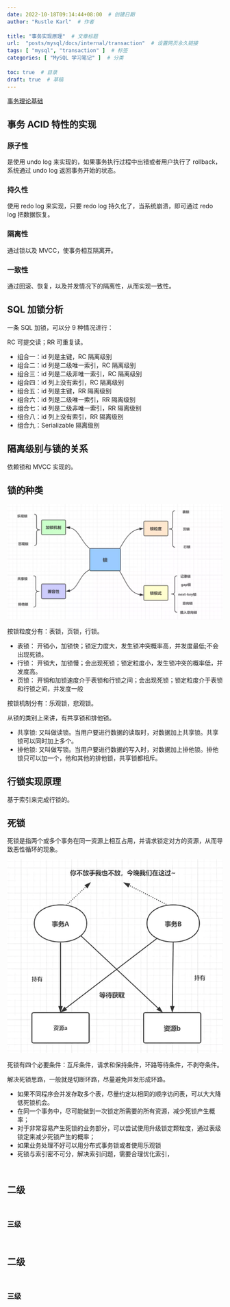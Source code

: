 ```yaml
---
date: 2022-10-18T09:14:44+08:00  # 创建日期
author: "Rustle Karl"  # 作者

title: "事务实现原理"  # 文章标题
url:  "posts/mysql/docs/internal/transaction"  # 设置网页永久链接
tags: [ "mysql", "transaction" ]  # 标签
categories: [ "MySQL 学习笔记" ]  # 分类

toc: true  # 目录
draft: true  # 草稿
---
```


[事务理论基础](../theory/transaction.md)

## 事务 ACID 特性的实现

### 原子性

是使用 undo log 来实现的，如果事务执行过程中出错或者用户执行了 rollback，系统通过 undo log 返回事务开始的状态。

### 持久性

使用 redo log 来实现，只要 redo log 持久化了，当系统崩溃，即可通过 redo log 把数据恢复。

### 隔离性

通过锁以及 MVCC，使事务相互隔离开。

### 一致性

通过回滚、恢复，以及并发情况下的隔离性，从而实现一致性。

## SQL 加锁分析

一条 SQL 加锁，可以分 9 种情况进行：

RC 可提交读；RR 可重复读。

- 组合一：id 列是主键，RC 隔离级别
- 组合二：id 列是二级唯一索引，RC 隔离级别
- 组合三：id 列是二级非唯一索引，RC 隔离级别
- 组合四：id 列上没有索引，RC 隔离级别
- 组合五：id 列是主键，RR 隔离级别
- 组合六：id 列是二级唯一索引，RR 隔离级别
- 组合七：id 列是二级非唯一索引，RR 隔离级别
- 组合八：id 列上没有索引，RR 隔离级别
- 组合九：Serializable 隔离级别

## 隔离级别与锁的关系

依赖锁和 MVCC 实现的。

## 锁的种类

![](../../assets/images/docs/internal/transaction/8b2f37b6f8fb842d.png)

按锁粒度分有：表锁，页锁，行锁。

- 表锁： 开销小，加锁快；锁定力度大，发生锁冲突概率高，并发度最低;不会出现死锁。
- 行锁： 开销大，加锁慢；会出现死锁；锁定粒度小，发生锁冲突的概率低，并发度高。
- 页锁： 开销和加锁速度介于表锁和行锁之间；会出现死锁；锁定粒度介于表锁和行锁之间，并发度一般

按锁机制分有：乐观锁，悲观锁。

从锁的类别上来讲，有共享锁和排他锁。

- 共享锁: 又叫做读锁。当用户要进行数据的读取时，对数据加上共享锁。共享锁可以同时加上多个。
- 排他锁: 又叫做写锁。当用户要进行数据的写入时，对数据加上排他锁。排他锁只可以加一个，他和其他的排他锁，共享锁都相斥。

## 行锁实现原理

基于索引来完成行锁的。

## 死锁

死锁是指两个或多个事务在同一资源上相互占用，并请求锁定对方的资源，从而导致恶性循环的现象。

![](../../assets/images/docs/internal/transaction/69537aa218327eab.webp)

死锁有四个必要条件：互斥条件，请求和保持条件，环路等待条件，不剥夺条件。

解决死锁思路，一般就是切断环路，尽量避免并发形成环路。

- 如果不同程序会并发存取多个表，尽量约定以相同的顺序访问表，可以大大降低死锁机会。
- 在同一个事务中，尽可能做到一次锁定所需要的所有资源，减少死锁产生概率；
- 对于非常容易产生死锁的业务部分，可以尝试使用升级锁定颗粒度，通过表级锁定来减少死锁产生的概率；
- 如果业务处理不好可以用分布式事务锁或者使用乐观锁
- 死锁与索引密不可分，解决索引问题，需要合理优化索引，

```bash

```

```sql

```


## 二级

```bash

```

```sql

```

### 三级

```bash

```

```sql

```


## 二级

```bash

```

```sql

```

### 三级

```bash

```

```sql

```
